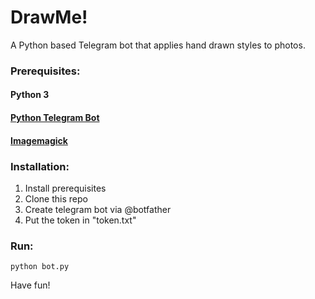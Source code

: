 # DrawMe!
A Python based Telegram bot that applies hand drawn styles to photos.

### Prerequisites:

#### Python 3
#### [Python Telegram Bot](https://github.com/python-telegram-bot/python-telegram-bot)
#### [Imagemagick](https://github.com/ImageMagick/ImageMagick)

### Installation:

1. Install prerequisites
2. Clone this repo
3. Create telegram bot via @botfather
4. Put the token in "token.txt"

### Run:
```
python bot.py
```

Have fun!



